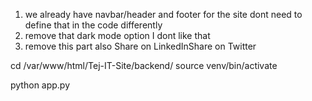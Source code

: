 1. we already have navbar/header and footer for the site dont need to define that in the code differently
2. remove that dark mode option I dont like that
3. remove this part also Share on LinkedInShare on Twitter


cd /var/www/html/Tej-IT-Site/backend/
source venv/bin/activate

python app.py